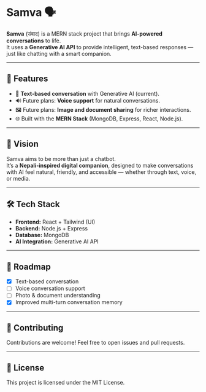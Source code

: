 # Samva 🗣️

**Samva** (संवाद) is a MERN stack project that brings **AI-powered conversations** to life.  
It uses a **Generative AI API** to provide intelligent, text-based responses — just like chatting with a smart companion.

---

## 🚀 Features

- 💬 **Text-based conversation** with Generative AI (current).
- 🔊 Future plans: **Voice support** for natural conversations.
- 🖼️ Future plans: **Image and document sharing** for richer interactions.
- 🌐 Built with the **MERN Stack** (MongoDB, Express, React, Node.js).

---

## 🎯 Vision

Samva aims to be more than just a chatbot.  
It’s a **Nepali-inspired digital companion**, designed to make conversations with AI feel natural, friendly, and accessible — whether through text, voice, or media.

---

## 🛠️ Tech Stack

- **Frontend:** React + Tailwind (UI)
- **Backend:** Node.js + Express
- **Database:** MongoDB
- **AI Integration:** Generative AI API

---

## 📌 Roadmap

- [x] Text-based conversation
- [ ] Voice conversation support
- [ ] Photo & document understanding
- [x] Improved multi-turn conversation memory

---

## 🤝 Contributing

Contributions are welcome! Feel free to open issues and pull requests.

---

## 📜 License

This project is licensed under the MIT License.

